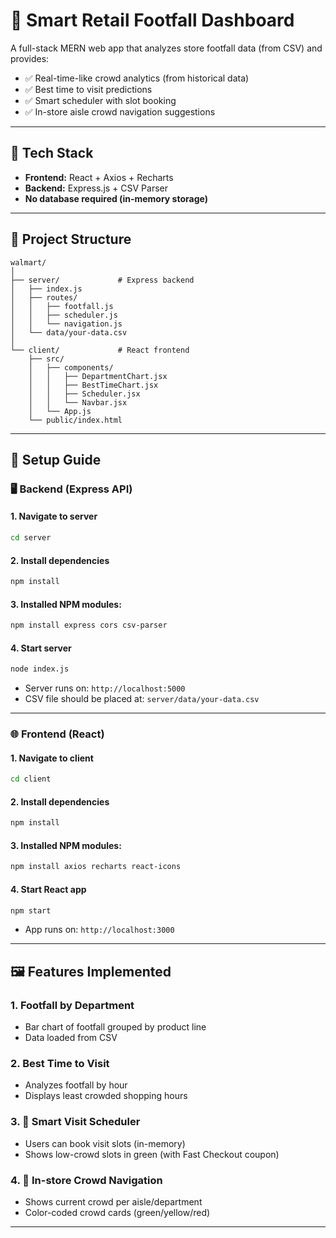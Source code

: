 

# 🛒 Smart Retail Footfall Dashboard

A full-stack MERN web app that analyzes store footfall data (from CSV) and provides:

* ✅ Real-time-like crowd analytics (from historical data)
* ✅ Best time to visit predictions
* ✅ Smart scheduler with slot booking
* ✅ In-store aisle crowd navigation suggestions

---

## 🧩 Tech Stack

* **Frontend:** React + Axios + Recharts
* **Backend:** Express.js + CSV Parser
* **No database required (in-memory storage)**

---

## 📁 Project Structure

```
walmart/
│
├── server/             # Express backend
│   ├── index.js
│   ├── routes/
│   │   ├── footfall.js
│   │   ├── scheduler.js
│   │   └── navigation.js
│   └── data/your-data.csv
│
└── client/             # React frontend
    ├── src/
    │   ├── components/
    │   │   ├── DepartmentChart.jsx
    │   │   ├── BestTimeChart.jsx
    │   │   ├── Scheduler.jsx
    │   │   └── Navbar.jsx
    │   └── App.js
    └── public/index.html
```

---

## 🧪 Setup Guide

### 🖥 Backend (Express API)

#### 1. Navigate to server

```bash
cd server
```

#### 2. Install dependencies

```bash
npm install
```

#### 3. Installed NPM modules:

```bash
npm install express cors csv-parser
```

#### 4. Start server

```bash
node index.js
```

* Server runs on: `http://localhost:5000`
* CSV file should be placed at: `server/data/your-data.csv`

---

### 🌐 Frontend (React)

#### 1. Navigate to client

```bash
cd client
```

#### 2. Install dependencies

```bash
npm install
```

#### 3. Installed NPM modules:

```bash
npm install axios recharts react-icons
```

#### 4. Start React app

```bash
npm start
```

* App runs on: `http://localhost:3000`

---

## 🖼️ Features Implemented

### 1. **Footfall by Department**

* Bar chart of footfall grouped by product line
* Data loaded from CSV

### 2. **Best Time to Visit**

* Analyzes footfall by hour
* Displays least crowded shopping hours

### 3. **📅 Smart Visit Scheduler**

* Users can book visit slots (in-memory)
* Shows low-crowd slots in green (with Fast Checkout coupon)

### 4. **📍 In-store Crowd Navigation**

* Shows current crowd per aisle/department
* Color-coded crowd cards (green/yellow/red)

---
